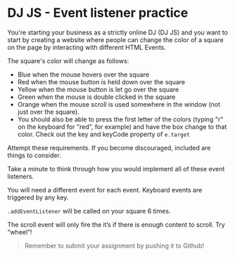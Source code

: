 # DJ JS - Event listener practice

You're starting your business as a strictly online DJ (DJ JS) and you want to start by creating a website where people can change the color of a square on the page by interacting with different HTML Events.

The square's color will change as follows:

- Blue when the mouse hovers over the square
- Red when the mouse button is held down over the square
- Yellow when the mouse button is let go over the square
- Green when the mouse is double clicked in the square
- Orange when the mouse scroll is used somewhere in the window (not just over the square).
- You should also be able to press the first letter of the colors (typing "r" on the keyboard for "red", for example) and have the box change to that color. Check out the key and keyCode property of `e.target`

Attempt these requirements. If you become discouraged, included are things to consider.

Take a minute to think through how you would implement all of these event listeners.

You will need a different event for each event. Keyboard events are triggered by any key.

```.addEventListener``` will be called on your square 6 times.

The scroll event will only fire the it’s if there is enough content to scroll. Try “wheel”!


> Remember to submit your assignment by pushing it to Github!